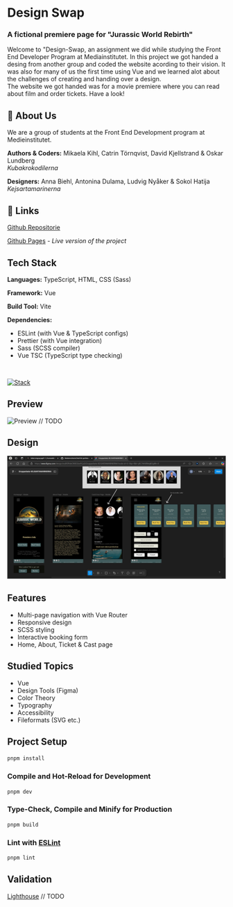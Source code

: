 # Design Swap
### A fictional premiere page for "Jurassic World Rebirth"

Welcome to "Design-Swap, an assignment we did while studying the Front End Developer Program at Mediainstitutet. In this project we got handed a desing from another group and coded the website acording to their vision. It was also for many of us the first time using Vue and we learned alot about the challenges of creating and handing over a design.  
The website we got handed was for a movie premiere where you can read about film and order tickets. Have a look!

## 🚀 About Us

We are a group of students at the Front End Development program at Medieinstitutet.

**Authors & Coders:** Mikaela Kihl, Catrin Törnqvist, David Kjellstrand & Oskar Lundberg  
*Kubakrokodilerna*

**Designers:** Anna Biehl, Antonina Dulama, Ludvig Nyåker & Sokol Hatija  
*Kejsartamarinerna*

## 🔗 Links

[Github Repositorie](https://github.com/Medieinstitutet/fed24d-arbetsmetodik-inl-1-Davkje/)

[Github Pages](https://medieinstitutet.github.io/fed24d-arbetsmetodik-inl-1-Davkje/) - *Live version of the project*

## Tech Stack

**Languages:** TypeScript, HTML, CSS (Sass)  

**Framework:** Vue  

**Build Tool:** Vite  

**Dependencies:**  
- ESLint (with Vue & TypeScript configs)  
- Prettier (with Vue integration)  
- Sass (SCSS compiler)  
- Vue TSC (TypeScript type checking) 

<br/>

[![Stack](https://skillicons.dev/icons?i=vue,ts,js,html,css,sass,vite,git,pnpm)](https://skillicons.dev)

## Preview

![Preview](assets/preview.png) // TODO

## Design

![Preview](assets/design/mobile-pages.jpg)
## Features

- Multi-page navigation with Vue Router
- Responsive design
- SCSS styling
- Interactive booking form
- Home, About, Ticket & Cast page

## Studied Topics

- Vue
- Design Tools (Figma)
- Color Theory
- Typography
- Accessibility
- Fileformats (SVG etc.)


## Project Setup

```sh
pnpm install
```

### Compile and Hot-Reload for Development

```sh
pnpm dev
```

### Type-Check, Compile and Minify for Production

```sh
pnpm build
```

### Lint with [ESLint](https://eslint.org/)

```sh
pnpm lint
```


## Validation

[Lighthouse](assets/lighthouse.pdf) // TODO

